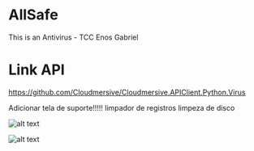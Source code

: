 # AllSafe
This is an Antivirus - TCC Enos Gabriel

# Link API
https://github.com/Cloudmersive/Cloudmersive.APIClient.Python.Virus


Adicionar tela de suporte!!!!!
limpador de registros
limpeza de disco

![alt text](https://github.com/hun251/AllSafe/blob/main/img/all_safe_tela_principal_print.png)

![alt text](https://github.com/hun251/AllSafe/blob/main/img/all_safe_tela_tarefas_print.png)
